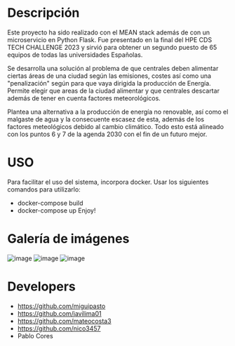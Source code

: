 # Descripción
Este proyecto ha sido realizado con el MEAN stack además de con un microservicio en Python Flask. Fue presentado en la final del HPE CDS TECH CHALLENGE 2023 y sirvió para obtener un segundo puesto de 65 equipos de todas las universidades Españolas.

Se desarrolla una solución al problema de que centrales deben alimentar ciertas áreas de una ciudad según las emisiones, costes así como una "penalización" según para que vaya dirigida la producción de Energía. Permite elegir que areas de la ciudad alimentar y que centrales descartar además de tener en cuenta factores meteorológicos.

Plantea una alternativa a la producción de energía no renovable, así como el malgaste de agua y la consecuente escasez de esta, además de los factores meteológicos debido al cambio climático. Todo esto está alineado con los puntos 6 y 7 de la agenda 2030 con el fin de un futuro mejor.

# USO
Para facilitar el uso del sistema, incorpora docker.
Usar los siguientes comandos para utilizarlo:
- docker-compose build
- docker-compose up
      Enjoy!
# Galería de imágenes
![image](https://user-images.githubusercontent.com/127023319/235784919-b0404417-315e-4f0a-89a3-81abe73dc66c.png)
![image](https://user-images.githubusercontent.com/127023319/235785151-831aa91d-d64d-4028-8cd5-55922c99a801.png)
![image](https://user-images.githubusercontent.com/127023319/235785210-6d45ad6f-8bd6-4b2a-8277-8f42c54c90cb.png)

# Developers
- https://github.com/miguipasto
- https://github.com/javilima01
- https://github.com/mateocosta3
- https://github.com/nico3457
- Pablo Cores
